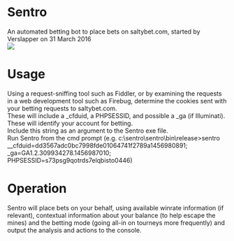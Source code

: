 # Sentro
An automated betting bot to place bets on saltybet.com, started by Verslapper on 31 March 2016<br/>
<img src='http://vignette1.wikia.nocookie.net/mugen/images/5/53/Sentroidle.gif/revision/latest?cb=20140422113520' />

# Usage
Using a request-sniffing tool such as Fiddler, or by examining the requests in a web development tool such as Firebug, determine the cookies sent with your betting requests to saltybet.com.<br/>
These will include a _cfduid, a PHPSESSID, and possible a _ga (if Illuminati). These will identify your account for betting.<br/>
Include this string as an argument to the Sentro exe file.<br/>
Run Sentro from the cmd prompt (e.g. c:\sentro\sentro\bin\release>sentro __cfduid=dd3567adc0bc7998fde01064741f2789a1456980891; _ga=GA1.2.309934278.1456987010; PHPSESSID=s73psg9qotrds7elqbisto0446)

# Operation
Sentro will place bets on your behalf, using available winrate information (if relevant), contextual information about your balance (to help escape the mines) and the betting mode (going all-in on tourneys more frequently) and output the analysis and actions to the console.
